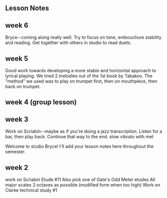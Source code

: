 ## Lesson Notes

## week 6

Bryce--coming along really well. Try to focus on tone, embouchure stability and reading. Get together with others in studio to read duets. 

## week 5
Good work towards developing a more stable and horizontal approach to lyrical playing. We tried 2 melodies out of the 1st book by Tabakov. The "method" we used was to play on trumpet first, then on mouthpiece, then back on trumpet. 


## week 4 (group lesson)

## week 3

Work on Scriabin--maybe as if you're doing a jazz transcription. Listen for a bar, then play back. Continue that way to the end. 
slow vibrato with met

Welcome to studio Bryce! I'll add your lesson notes here throughout the semester.

## week 2

work on Scriabin Etude #11 
Also pick one of Gate's Odd Meter etudes
All major scales 2 octaves as possible (modified form when too high)
Work on Clarke technical study #1
